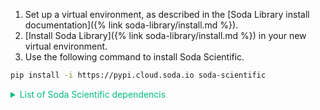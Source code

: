 1. Set up a virtual environment, as described in the [Soda Library install documentation]({% link soda-library/install.md %}).
2. [Install Soda Library]({% link soda-library/install.md %}) in your new virtual environment. 
3. Use the following command to install Soda Scientific.

```bash
pip install -i https://pypi.cloud.soda.io soda-scientific
```

<details>
    <summary style="color:#00BC7E"> List of Soda Scientific dependencis </summary>
  <ul>
    <li>pandas<2.0.0</li>
    <li>wheel</li>
    <li>pydantic>=1.8.1,<2.0.0</li>
    <li>scipy>=1.8.0</li>
    <li>numpy>=1.23.3, <2.0.0</li>
    <li>inflection==0.5.1</li>
    <li>httpx>=0.18.1,<2.0.0</li>
    <li>PyYAML>=5.4.1,<7.0.0</li>
    <li>cython>=0.22</li>
    <li>prophet>=1.1.0,<2.0.0</li>
  </ul>
</details>

